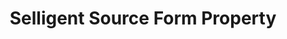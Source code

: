 ---
# -------------------------- #
#     USING THIS TEMPLATE    #
# -------------------------- #

## NEED HELP USING THIS TEMPLATE? SEE:
## https://docs-about-stitch-docs.netlify.com/reference/connect-templates/destination-form-property/
## FOR INSTRUCTIONS & REFERENCE INFO


# -------------------------- #
#        CONTENT TYPE        #
# -------------------------- #

content-type: "api-form"
form-type: "source"
key: "source-form-properties-selligent-object"


# -------------------------- #
#        OBJECT INFO         #
# -------------------------- #

title: "Selligent Source Form Property"
api-type: "platform.selligent"
display-name: "Selligent"

source-type: "saas"
docs-name: "selligent" # This should be whatever integration.name is. Ex: LinkedIn Ads is linkedin-ads

property-description: ""
## Used to create a description for the object that doesn't adhere to the standard in _developers/connect/api/documentation/api-form-properties.html
## See the Heap object for an example


# -------------------------- #
#      OBJECT ATTRIBUTES     #
# -------------------------- #

uses-start-date: true

# Only source-specific attributes need to be listed here.
# The following attributes are considered common,
# and therefore don't need to be listed:
# anchor_time, cron_expression, frequency_in_minutes, image_version, start_date 

object-attributes:
  - name: "organization"
    type: "string"
    required: true
    description: "The name of your organization in Selligent."
    value: "Organization"

  - name: "base_url"
    type: "string"
    required: true
    description: "The base URL for your Selligent installation."
    value: "https://organization.yourhost.com:443"
    
  - name: "api_key"
    type: "string"
    required: true
    description: "Your Selligent API key. Contact your Selligent account manager for assistance in generating your API key."
    value: "<API_KEY>"    
---